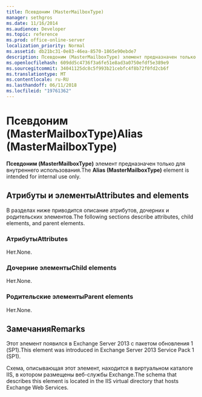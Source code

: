 ```yaml
---
title: Псевдоним (MasterMailboxType)
manager: sethgros
ms.date: 11/16/2014
ms.audience: Developer
ms.topic: reference
ms.prod: office-online-server
localization_priority: Normal
ms.assetid: db21bc31-0e83-46ea-8570-1865e90ebde7
description: Псевдоним (MasterMailboxType) элемент предназначен только для внутреннего использования.
ms.openlocfilehash: 609dd5c4736f3a6fe51e8ad3a0750efdf5e389e9
ms.sourcegitcommit: 34041125dc8c5f993b21cebfc4f8b72f0fd2cb6f
ms.translationtype: MT
ms.contentlocale: ru-RU
ms.lasthandoff: 06/11/2018
ms.locfileid: "19761362"
---
```

# <a name="alias-mastermailboxtype"></a><span data-ttu-id="fe69d-103">Псевдоним (MasterMailboxType)</span><span class="sxs-lookup"><span data-stu-id="fe69d-103">Alias (MasterMailboxType)</span></span>

<span data-ttu-id="fe69d-104">**Псевдоним (MasterMailboxType)** элемент предназначен только для внутреннего использования.</span><span class="sxs-lookup"><span data-stu-id="fe69d-104">The **Alias (MasterMailboxType)** element is intended for internal use only.</span></span> 

## <a name="attributes-and-elements"></a><span data-ttu-id="fe69d-105">Атрибуты и элементы</span><span class="sxs-lookup"><span data-stu-id="fe69d-105">Attributes and elements</span></span>

<span data-ttu-id="fe69d-106">В разделах ниже приводится описание атрибутов, дочерних и родительских элементов.</span><span class="sxs-lookup"><span data-stu-id="fe69d-106">The following sections describe attributes, child elements, and parent elements.</span></span>
  
### <a name="attributes"></a><span data-ttu-id="fe69d-107">Атрибуты</span><span class="sxs-lookup"><span data-stu-id="fe69d-107">Attributes</span></span>

<span data-ttu-id="fe69d-108">Нет.</span><span class="sxs-lookup"><span data-stu-id="fe69d-108">None.</span></span>
  
### <a name="child-elements"></a><span data-ttu-id="fe69d-109">Дочерние элементы</span><span class="sxs-lookup"><span data-stu-id="fe69d-109">Child elements</span></span>

<span data-ttu-id="fe69d-110">Нет.</span><span class="sxs-lookup"><span data-stu-id="fe69d-110">None.</span></span>
  
### <a name="parent-elements"></a><span data-ttu-id="fe69d-111">Родительские элементы</span><span class="sxs-lookup"><span data-stu-id="fe69d-111">Parent elements</span></span>

<span data-ttu-id="fe69d-112">Нет.</span><span class="sxs-lookup"><span data-stu-id="fe69d-112">None.</span></span>
  
## <a name="remarks"></a><span data-ttu-id="fe69d-113">Замечания</span><span class="sxs-lookup"><span data-stu-id="fe69d-113">Remarks</span></span>

<span data-ttu-id="fe69d-114">Этот элемент появился в Exchange Server 2013 с пакетом обновления 1 (SP1).</span><span class="sxs-lookup"><span data-stu-id="fe69d-114">This element was introduced in Exchange Server 2013 Service Pack 1 (SP1).</span></span>
  
<span data-ttu-id="fe69d-115">Схема, описывающая этот элемент, находится в виртуальном каталоге IIS, в котором размещены веб-службы Exchange.</span><span class="sxs-lookup"><span data-stu-id="fe69d-115">The schema that describes this element is located in the IIS virtual directory that hosts Exchange Web Services.</span></span>
  

